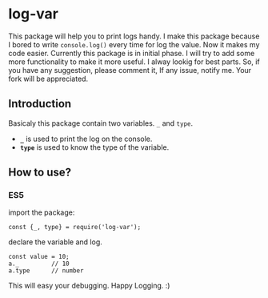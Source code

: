 # **log-var**
This package will help you to print logs handy. I make this package because I bored to write `console.log()` every time for log the value. Now it makes my code easier. Currently this package is in initial phase. I will try to add some more functionality to make it more useful. I alway lookig for best parts. So, if you have any suggestion, please comment it, If any issue, notify me. Your fork will be appreciated.

## **Introduction**
Basicaly this package contain two variables. `_` and `type`.

* **`_`** is used to print the log on the console.
* **`type`** is used to know the type of the variable.

## **How to use?**

### **ES5**

import the package:

    const {_, type} = require('log-var');
declare the variable and log.

    const value = 10;
    a._         // 10
    a.type      // number


This will easy your debugging. Happy Logging. :)